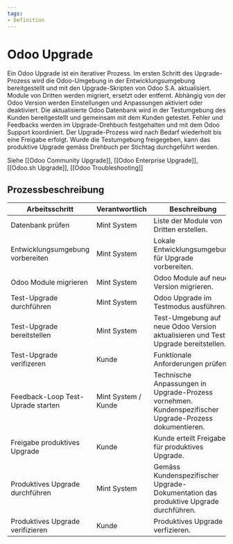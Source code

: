```yaml
---
tags:
- Definition
---
```

# Odoo Upgrade

Ein Odoo Upgrade ist ein iterativer Prozess. Im ersten Schritt des Upgrade-Prozess wird die Odoo-Umgebung in der Entwicklungsumgebung bereitgestellt und mit den Upgrade-Skripten von Odoo S.A. aktualisiert. Module von Dritten werden migriert, ersetzt oder entfernt. Abhängig von der Odoo Version werden Einstellungen und Anpassungen aktiviert oder deaktiviert. Die aktualisierte Odoo Datenbank wird in der Testumgebung des Kunden bereitgestellt und gemeinsam mit dem Kunden getestet. Fehler und Feedbacks werden im Upgrade-Drehbuch festgehalten und mit dem Odoo Support koordiniert. Der Upgrade-Prozess wird nach Bedarf wiederholt bis eine Freigabe erfolgt. Wurde die Testumgebung freigegeben, kann das produktive Upgrade gemäss Drehbuch per Stichtag durchgeführt werden.

Siehe [[Odoo Community Upgrade]], [[Odoo Enterprise Upgrade]], [[Odoo.sh Upgrade]], [[Odoo Troubleshooting]]

## Prozessbeschreibung

| Arbeitsschritt                    | Verantwortlich      | Beschreibung                                                                                           |
| --------------------------------- | ------------------- | ------------------------------------------------------------------------------------------------------ |
| Datenbank prüfen                  | Mint System         | Liste der Module von Dritten erstellen.                                                                |
| Entwicklungsumgebung vorbereiten  | Mint System         | Lokale Entwicklungsumgebung für Upgrade vorbereiten.                                                   |
| Odoo Module migrieren             | Mint System         | Odoo Module auf neue Version migrieren.                                                                |
| Test-Upgrade durchführen          | Mint System         | Odoo Upgrade im Testmodus ausführen.                                                                   |
| Test-Upgrade bereitstellen        | Mint System         | Test-Umgebung auf neue Odoo Version aktualisieren und Test-Upgrade bereitstellen.                      |
| Test-Upgrade verifizeren          | Kunde               | Funktionale Anforderungen prüfen.                                                                      |
| Feedback-Loop Test-Uprade starten | Mint System / Kunde | Technische Anpassungen in Upgrade-Prozess vornehmen. Kundenspezifischer Upgrade-Prozess dokumentieren. |
| Freigabe produktives Upgrade      | Kunde               | Kunde erteilt Freigabe für produktives Upgrade.                                                        |
| Produktives Upgrade durchführen   | Mint System         | Gemäss Kundenspezifischer Upgrade-Dokumentation das produktive Upgrade durchführen.                    |
| Produktives Upgrade verifizieren  | Kunde               | Produktives Upgrade verfizieren.                                                                       |
